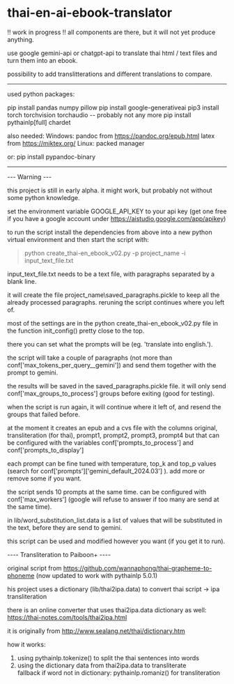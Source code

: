 # thai-en-ai-ebook-translator

 !! work in progress !! all components are there, but it will not yet produce anything.

use google gemini-api or chatgpt-api to translate thai html / text files and turn them into an ebook. 

possibility to add translitterations and different translations to compare. 

----

used python packages:

pip install pandas numpy pillow
pip install google-generativeai
pip3 install torch torchvision torchaudio  -- probably not any more
pip install pythainlp[full] chardet

also needed:
Windows:
pandoc from https://pandoc.org/epub.html
latex from https://miktex.org/
Linux: packed manager

or: pip install pypandoc-binary

-----

--- Warning ---

this project is still in early alpha. it might work, but probably not without some python knowledge.

set the environment variable GOOGLE_API_KEY to your api key (get one free if you have a google account under https://aistudio.google.com/app/apikey)

to run the script install the dependencies from above into a new python virtual environment and then start the script with:

  > python create_thai-en_ebook_v02.py -p project_name -i input_text_file.txt

input_text_file.txt needs to be a text file, with paragraphs separated by a blank line.

it will create the file project_name\saved_paragraphs.pickle to keep all the already processed paragraphs. reruning the script continues where you left of.

most of the settings are in the python create_thai-en_ebook_v02.py file in the function init_config() pretty close to the top.

there you can set what the prompts will be (eg. 'translate into english.').

the script will take a couple of paragraphs (not more than conf['max_tokens_per_query__gemini']) and send them together with the prompt to gemini.

the results will be saved in the saved_paragraphs.pickle file. it will only send conf['max_groups_to_process'] groups before exiting (good for testing).

when the script is run again, it will continue where it left of, and resend the groups that failed before.

at the moment it creates an epub and a cvs file with the columns original, transliteration (for thai), prompt1, prompt2, prompt3, prompt4 but that can be configured with the variables
conf['prompts_to_process'] and conf['prompts_to_display']

each prompt can be fine tuned with temperature, top_k and top_p values (search for conf['prompts']['gemini_default_2024.03'] ). add more or remove some if you want.

the script sends 10 prompts at the same time. can be configured with conf['max_workers'] (google will refuse to answer if too many are send at the same time).

in lib/word_substitution_list.data is a list of values that will be substituted in the text, before they are send to gemini.

this script can be used and modified however you want (if you get it to run).


---- Transliteration to Paiboon+ ----

original script from https://github.com/wannaphong/thai-grapheme-to-phoneme
(now updated to work with pythainlp 5.0.1)

his project uses a dictionary (lib/thai2ipa.data) to convert thai script -> ipa transliteration 

there is an online converter that uses thai2ipa.data dictionary as well: 
https://thai-notes.com/tools/thai2ipa.html

it is originally from http://www.sealang.net/thai/dictionary.htm

how it works: 
1) using pythainlp.tokenize() to split the thai sentences into words
2) using the dictionary data from thai2ipa.data to transliterate<br>
   fallback if word not in dictionary: pythainlp.romaniz() for transliteration 